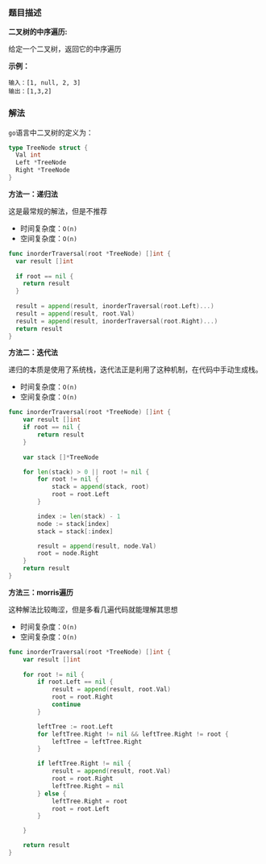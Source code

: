 ### 题目描述

**二叉树的中序遍历:**

给定一个二叉树，返回它的中序遍历

**示例：**

```shell
输入：[1, null, 2, 3]
输出：[1,3,2]
```

### 解法

`go`语言中二叉树的定义为：

```go
type TreeNode struct {
  Val int
  Left *TreeNode
  Right *TreeNode
}
```

**方法一：递归法**

这是最常规的解法，但是不推荐

- 时间复杂度：`O(n)`
- 空间复杂度：`O(n)`

```go
func inorderTraversal(root *TreeNode) []int {
  var result []int
 
  if root == nil {
    return result
  }
    
  result = append(result, inorderTraversal(root.Left)...)
  result = append(result, root.Val)
  result = append(result, inorderTraversal(root.Right)...)
  return result
}
```

**方法二：迭代法**

递归的本质是使用了系统栈，迭代法正是利用了这种机制，在代码中手动生成栈。

- 时间复杂度：`O(n)`
- 空间复杂度：`O(n)`

```go
func inorderTraversal(root *TreeNode) []int {
    var result []int
    if root == nil {
        return result
    }
    
    var stack []*TreeNode

    for len(stack) > 0 || root != nil {
        for root != nil {
            stack = append(stack, root)
            root = root.Left
        }

        index := len(stack) - 1
        node := stack[index]
        stack = stack[:index]

        result = append(result, node.Val)
        root = node.Right
    }
    return result
}
```

**方法三：morris遍历**

这种解法比较晦涩，但是多看几遍代码就能理解其思想

- 时间复杂度：`O(n)`
- 空间复杂度：`O(n)`

```go
func inorderTraversal(root *TreeNode) []int {
	var result []int
	
	for root != nil {
		if root.Left == nil {
			result = append(result, root.Val)
			root = root.Right
			continue
		}

		leftTree := root.Left
		for leftTree.Right != nil && leftTree.Right != root {
			leftTree = leftTree.Right
		}

        if leftTree.Right != nil {
            result = append(result, root.Val)
            root = root.Right
            leftTree.Right = nil
        } else {
	        leftTree.Right = root
		    root = root.Left
        }

	}

	return result
}
```